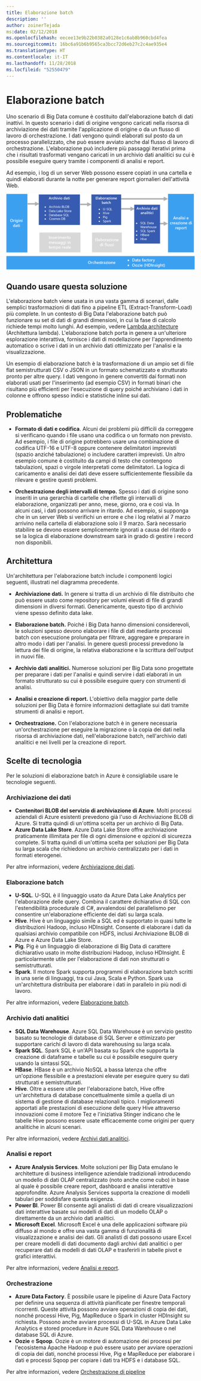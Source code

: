 ```yaml
---
title: Elaborazione batch
description: ''
author: zoinerTejada
ms:date: 02/12/2018
ms.openlocfilehash: eecee13e9b22b0382a0128e1c6ab8b960cbd4fea
ms.sourcegitcommit: 16bc6a91b6b9565ca3bcc72d6eb27c2c4ae935e4
ms.translationtype: HT
ms.contentlocale: it-IT
ms.lasthandoff: 11/28/2018
ms.locfileid: "52550479"
---
```

# <a name="batch-processing"></a>Elaborazione batch

Uno scenario di Big Data comune è costituito dall'elaborazione batch di dati inattivi. In questo scenario i dati di origine vengono caricati nella risorsa di archiviazione dei dati tramite l'applicazione di origine o da un flusso di lavoro di orchestrazione. I dati vengono quindi elaborati sul posto da un processo parallelizzato, che può essere avviato anche dal flusso di lavoro di orchestrazione. L'elaborazione può includere più passaggi iterativi prima che i risultati trasformati vengano caricati in un archivio dati analitici su cui è possibile eseguire query tramite i componenti di analisi e report.

Ad esempio, i log di un server Web possono essere copiati in una cartella e quindi elaborati durante la notte per generare report giornalieri dell'attività Web.

![](./images/batch-pipeline.png)

## <a name="when-to-use-this-solution"></a>Quando usare questa soluzione

L'elaborazione batch viene usata in una vasta gamma di scenari, dalle semplici trasformazioni di dati fino a pipeline ETL (Extract-Transform-Load) più complete. In un contesto di Big Data l'elaborazione batch può funzionare su set di dati di grandi dimensioni, in cui la fase di calcolo richiede tempi molto lunghi. Ad esempio, vedere [Lambda architecture](../big-data/index.md#lambda-architecture) (Architettura lambda). L'elaborazione batch porta in genere a un'ulteriore esplorazione interattiva, fornisce i dati di modellazione per l'apprendimento automatico o scrive i dati in un archivio dati ottimizzato per l'analisi e la visualizzazione.

Un esempio di elaborazione batch è la trasformazione di un ampio set di file flat semistrutturati CSV o JSON in un formato schematizzato e strutturato pronto per altre query. I dati vengono in genere convertiti dai formati non elaborati usati per l'inserimento (ad esempio CSV) in formati binari che risultano più efficienti per l'esecuzione di query poiché archiviano i dati in colonne e offrono spesso indici e statistiche inline sui dati.

## <a name="challenges"></a>Problematiche

- **Formato di dati e codifica**. Alcuni dei problemi più difficili da correggere si verificano quando i file usano una codifica o un formato non previsto. Ad esempio, i file di origine potrebbero usare una combinazione di codifica UTF-16 e UTF-8 oppure contenere delimitatori imprevisti (spazio anziché tabulazione) o includere caratteri imprevisti. Un altro esempio comune è costituito da campi di testo che contengono tabulazioni, spazi o virgole interpretati come delimitatori. La logica di caricamento e analisi dei dati deve essere sufficientemente flessibile da rilevare e gestire questi problemi.

- **Orchestrazione degli intervalli di tempo.** Spesso i dati di origine sono inseriti in una gerarchia di cartelle che riflette gli intervalli di elaborazione, organizzati per anno, mese, giorno, ora e così via. In alcuni casi, i dati possono arrivare in ritardo. Ad esempio, si supponga che in un server Web si verifichi un errore e che i log relativi al 7 marzo arrivino nella cartella di elaborazione solo il 9 marzo. Sarà necessario stabilire se devono essere semplicemente ignorati a causa del ritardo o se la logica di elaborazione downstream sarà in grado di gestire i record non disponibili.

## <a name="architecture"></a>Architettura

Un'architettura per l'elaborazione batch include i componenti logici seguenti, illustrati nel diagramma precedente.

- **Archiviazione dati.** In genere si tratta di un archivio di file distribuito che può essere usato come repository per volumi elevati di file di grandi dimensioni in diversi formati. Genericamente, questo tipo di archivio viene spesso definito data lake. 

- **Elaborazione batch.** Poiché i Big Data hanno dimensioni considerevoli, le soluzioni spesso devono elaborare i file di dati mediante processi batch con esecuzione prolungata per filtrare, aggregare e preparare in altro modo i dati per l'analisi. In genere questi processi prevedono la lettura dei file di origine, la relativa elaborazione e la scrittura dell'output in nuovi file. 

- **Archivio dati analitici.** Numerose soluzioni per Big Data sono progettate per preparare i dati per l'analisi e quindi servire i dati elaborati in un formato strutturato su cui è possibile eseguire query con strumenti di analisi. 

- **Analisi e creazione di report.** L'obiettivo della maggior parte delle soluzioni per Big Data è fornire informazioni dettagliate sui dati tramite strumenti di analisi e report. 

- **Orchestrazione.** Con l'elaborazione batch è in genere necessaria un'orchestrazione per eseguire la migrazione o la copia dei dati nella risorsa di archiviazione dati, nell'elaborazione batch, nell'archivio dati analitici e nei livelli per la creazione di report.

## <a name="technology-choices"></a>Scelte di tecnologia

Per le soluzioni di elaborazione batch in Azure è consigliabile usare le tecnologie seguenti.

### <a name="data-storage"></a>Archiviazione dei dati

- **Contenitori BLOB del servizio di archiviazione di Azure**. Molti processi aziendali di Azure esistenti prevedono già l'uso di Archiviazione BLOB di Azure. Si tratta quindi di un'ottima scelta per un archivio di Big Data.
- **Azure Data Lake Store**. Azure Data Lake Store offre archiviazione praticamente illimitata per file di ogni dimensione e opzioni di sicurezza complete. Si tratta quindi di un'ottima scelta per soluzioni per Big Data su larga scala che richiedono un archivio centralizzato per i dati in formati eterogenei.

Per altre informazioni, vedere [Archiviazione dei dati](../technology-choices/data-storage.md).

### <a name="batch-processing"></a>Elaborazione batch

- **U-SQL**. U-SQL è il linguaggio usato da Azure Data Lake Analytics per l'elaborazione delle query. Combina il carattere dichiarativo di SQL con l'estendibilità procedurale di C#, avvalendosi del parallelismo per consentire un'elaborazione efficiente dei dati su larga scala.
- **Hive**. Hive è un linguaggio simile a SQL ed è supportato in quasi tutte le distribuzioni Hadoop, incluso HDInsight. Consente di elaborare i dati da qualsiasi archivio compatibile con HDFS, inclusi Archiviazione BLOB di Azure e Azure Data Lake Store.
- **Pig**. Pig è un linguaggio di elaborazione di Big Data di carattere dichiarativo usato in molte distribuzioni Hadoop, incluso HDInsight. È particolarmente utile per l'elaborazione di dati non strutturati o semistrutturati.
- **Spark**. Il motore Spark supporta programmi di elaborazione batch scritti in una serie di linguaggi, tra cui Java, Scala e Python. Spark usa un'architettura distribuita per elaborare i dati in parallelo in più nodi di lavoro.

Per altre informazioni, vedere [Elaborazione batch](../technology-choices/batch-processing.md).

### <a name="analytical-data-store"></a>Archivio dati analitici

- **SQL Data Warehouse**. Azure SQL Data Warehouse è un servizio gestito basato su tecnologie di database di SQL Server e ottimizzato per supportare carichi di lavoro di data warehousing su larga scala.
- **Spark SQL**. Spark SQL è un'API basata su Spark che supporta la creazione di dataframe e tabelle su cui è possibile eseguire query usando la sintassi SQL.
- **HBase**. HBase è un archivio NoSQL a bassa latenza che offre un'opzione flessibile e a prestazioni elevate per eseguire query su dati strutturati e semistrutturati.
- **Hive**. Oltre a essere utile per l'elaborazione batch, Hive offre un'architettura di database concettualmente simile a quella di un sistema di gestione di database relazionali tipico. I miglioramenti apportati alle prestazioni di esecuzione delle query Hive attraverso innovazioni come il motore Tez e l'iniziativa Stinger indicano che le tabelle Hive possono essere usate efficacemente come origini per query analitiche in alcuni scenari.

Per altre informazioni, vedere [Archivi dati analitici](../technology-choices/analytical-data-stores.md).

### <a name="analytics-and-reporting"></a>Analisi e report

- **Azure Analysis Services**. Molte soluzioni per Big Data emulano le architetture di business intelligence aziendale tradizionali introducendo un modello di dati OLAP centralizzato (noto anche come cubo) in base al quale è possibile creare report, dashboard e analisi interattive approfondite. Azure Analysis Services supporta la creazione di modelli tabulari per soddisfare questa esigenza.
- **Power BI**. Power BI consente agli analisti di dati di creare visualizzazioni dati interattive basate sui modelli di dati di un modello OLAP o direttamente da un archivio dati analitici.
- **Microsoft Excel**. Microsoft Excel è una delle applicazioni software più diffuso al mondo e offre una vasta gamma di funzionalità di visualizzazione e analisi dei dati. Gli analisti di dati possono usare Excel per creare modelli di dati documento dagli archivi dati analitici o per recuperare dati da modelli di dati OLAP e trasferirli in tabelle pivot e grafici interattivi.

Per altre informazioni, vedere [Analisi e report](../technology-choices/analysis-visualizations-reporting.md).

### <a name="orchestration"></a>Orchestrazione

- **Azure Data Factory**. È possibile usare le pipeline di Azure Data Factory per definire una sequenza di attività pianificate per finestre temporali ricorrenti. Queste attività possono avviare operazioni di copia dei dati, nonché processi Hive, Pig, MapReduce o Spark in cluster HDInsight su richiesta. Possono anche avviare processi di U-SQL in Azure Data Lake Analytics e stored procedure in Azure SQL Data Warehouse o nel database SQL di Azure.
- **Oozie** e **Sqoop**. Oozie è un motore di automazione dei processi per l'ecosistema Apache Hadoop e può essere usato per avviare operazioni di copia dei dati, nonché processi Hive, Pig e MapReduce per elaborare i dati e processi Sqoop per copiare i dati tra HDFS e i database SQL.

Per altre informazioni, vedere [Orchestrazione di pipeline](../technology-choices/pipeline-orchestration-data-movement.md)
